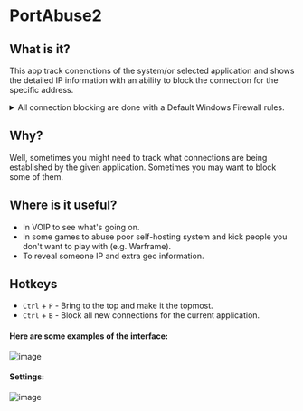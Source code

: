 # PortAbuse2

## What is it?
This app track conenctions of the system/or selected application and shows the detailed IP information with an ability to block the connection for the specific address.
<details>
  <summary>All connection blocking are done with a Default Windows Firewall rules.</summary>
   Yes, I'm kinda lazy to make the software itself to handle that.
</details>

## Why?
Well, sometimes you might need to track what connections are being established by the given application. Sometimes you may want to block some of them.

## Where is it useful?
- In VOIP to see what's going on.
- In some games to abuse poor self-hosting system and kick people you don't want to play with (e.g. Warframe).
- To reveal someone IP and extra geo information.

## Hotkeys
- `Ctrl` + `P` - Bring to the top and make it the topmost.
- `Ctrl` + `B` - Block all new connections for the current application.

#### Here are some examples of the interface:
![image](https://user-images.githubusercontent.com/16973172/113400407-70bba080-93aa-11eb-9838-675879b41aaa.png)

#### Settings:
![image](https://user-images.githubusercontent.com/16973172/113400467-84ff9d80-93aa-11eb-8f15-58fa86347840.png)
